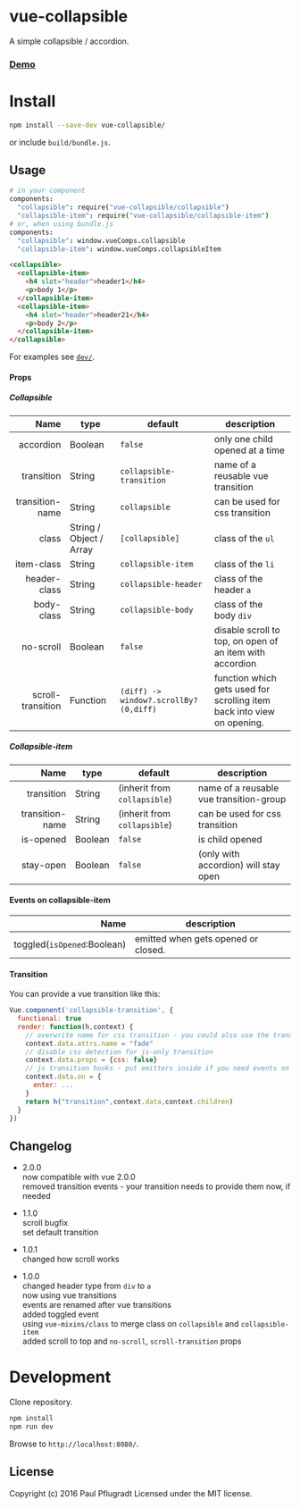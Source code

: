 # vue-collapsible

A simple collapsible / accordion.

### [Demo](https://vue-comps.github.io/vue-collapsible)

# Install

```sh
npm install --save-dev vue-collapsible/
```
or include `build/bundle.js`.

## Usage
```coffee
# in your component
components:
  "collapsible": require("vue-collapsible/collapsible")
  "collapsible-item": require("vue-collapsible/collapsible-item")
# or, when using bundle.js
components:
  "collapsible": window.vueComps.collapsible
  "collapsible-item": window.vueComps.collapsibleItem
```
```html
<collapsible>
  <collapsible-item>
    <h4 slot="header">header1</h4>
    <p>body 1</p>
  </collapsible-item>
  <collapsible-item>
    <h4 slot="header">header21</h4>
    <p>body 2</p>
  </collapsible-item>
</collapsible>
```
For examples see [`dev/`](https://github.com/vue-comps/vue-collapsible/tree/master/dev).

#### Props
##### Collapsible

Name | type | default | description
---:| --- | ---| ---
accordion | Boolean | `false` | only one child opened at a time
transition | String | `collapsible-transition` | name of a reusable vue transition
transition-name | String | `collapsible` | can be used for css transition
class | String / Object / Array | `[collapsible]` | class of the `ul`
item-class | String | `collapsible-item` | class of the `li`
header-class | String | `collapsible-header` | class of the header `a`
body-class | String | `collapsible-body` | class of the body `div`
no-scroll | Boolean | `false` | disable scroll to top, on open of an item with accordion
scroll-transition | Function | `(diff) -> window?.scrollBy?(0,diff)` | function which gets used for scrolling item back into view on opening.

##### Collapsible-item

Name | type | default | description
---:| --- | ---| ---
transition | String | (inherit from `collapsible`) | name of a reusable vue transition-group
transition-name | String | (inherit from `collapsible`) | can be used for css transition
is-opened | Boolean | `false` | is child opened
stay-open | Boolean | `false` | (only with accordion) will stay open

#### Events on collapsible-item

Name | description
---:| ---
toggled(`isOpened`:Boolean) | emitted when gets opened or closed.

#### Transition

You can provide a vue transition like this:
```js
Vue.component('collapsible-transition', {
  functional: true
  render: function(h,context) {
    // overwrite name for css transition - you could also use the transition-name prop
    context.data.attrs.name = "fade"
    // disable css detection for js-only transition
    context.data.props = {css: false}
    // js transition hooks - put emitters inside if you need events on opening/closing
    context.data.on = {
      enter: ...
    }
    return h("transition",context.data,context.children)
  }
})
```

## Changelog
- 2.0.0  
now compatible with vue 2.0.0  
removed transition events - your transition needs to provide them now, if needed  

- 1.1.0  
scroll bugfix  
set default transition  

- 1.0.1  
changed how scroll works  

- 1.0.0  
changed header type from `div` to `a`  
now using vue transitions  
events are renamed after vue transitions  
added toggled event  
using `vue-mixins/class` to merge class on `collapsible` and `collapsible-item`  
added scroll to top and `no-scroll`, `scroll-transition` props

# Development
Clone repository.
```sh
npm install
npm run dev
```
Browse to `http://localhost:8080/`.

## License
Copyright (c) 2016 Paul Pflugradt
Licensed under the MIT license.
